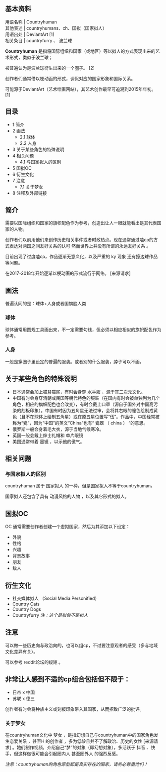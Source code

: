 **基本资料**  
---  
用语名称  |  Countryhuman   
其他表述  |  countryhumans、ch、国拟（国家拟人）   
用语出处  |  DeviantArt  [1]   
相关条目  |  countryfurry  、  波兰球   
  
**Countryhuman** 是指将国际组织和国家（或地区）等以拟人的方式表现出来的艺术形式，类似于波兰球；

被普遍认为是波兰球衍生出来的一个圈子。  [2]

创作者们通常借以梗动画的形式，调侃对应的国家形象和国际关系。

可能源于DeviantArt（艺术绘画网站），其艺术创作最早可追溯到2015年年初。  [1]

##  目录

  * 1  简介 
  * 2  画法 
    * 2.1  球体 
    * 2.2  人身 
  * 3  关于某些角色的特殊说明 
  * 4  相关问题 
    * 4.1  与国家拟人的区别 
  * 5  国拟OC 
  * 6  衍生文化 
  * 7  注意 
    * 7.1  关于梦女 
  * 8  注释及外部链接 

##  简介

需要以国际组织和国家的旗帜配色作为参考，创造出让人一眼就能看出是其代表国家的人物。

创作者们以前用他们来创作历史相关事件或者时政热点。现在通常通过嗑cp的方式表达对两国之间友好关系的认可  然而世界上并没有所谓的永远友好关系  。

目前出现了过度嗑cp，作品逐渐无意义化，以及严重的  ky  现象  还有擦边球作品  等问题。

在2017-2018年开始逐渐以梗动画的形式流行于网络。  [来源请求]

##  画法

普遍认同的是：球体+人身或者国旗脸人类

###  球体

球体通常用圆规工具画出来，不一定需要勾线，但必须以相应相似的旗帜配色作为参考。

###  人身

一般是穿圈子里设定的普遍的服装。或者别的什么服装，脖子可以不画。

##  关于某些角色的特殊说明

  * 日本通常会加上猫耳猫尾，有时会身穿  水手服  ，源于其二次元文化。 
  * 中国有时会身穿清朝或民国等朝代特色的服装（在国内有时会被单独列为几个角色，相应的旗帜配色也会改变），有时会戴上口罩（源自于国外对中国高污染的刻板印象）。中国有时因为五角星无法过审，会将其右眼的瞳色绘制成黄色（且不在球体上绘制五角星）或在原五星位置写“伍”。作品中，中国经常被称为“瓷”，因为“中国”的英文“China”也有“  瓷器  （  china  ）  ”的意思。 
  * 俄罗斯一般会身着毛大衣，源于当地气候寒冷。 
  * 英国一般会戴上绅士礼帽和  单片眼镜 
  * 美国通常带着  墨镜  ，以示他的傲气。 

##  相关问题

###  与国家拟人的区别

countryhuman  属于  国家拟人  的一种，但是国家拟人不等于countryhuman。

国家拟人还包含了具有  动漫风格的人物  ，以及其它形式的拟人。

##  国拟OC

OC  通常需要创作者创建一个虚拟国家，然后为其添加以下设定：

  * 外貌 
  * 性格 
  * 兴趣 
  * 背景故事 
  * 朋友 
  * 敌人 

##  衍生文化

  * 社交媒体拟人  （Social Media Personified） 
  * Country Cats 
  * Country Dogs 
  * Countryfurry  _注：这个是拟兽不是拟人_

##  注意

可以做一些历史向与政治向的，也可以组cp，不过要注意观者的感受（多与地域文化差异有关）。

可以参考  reddit论坛的规矩  。

非常让人感到不适的cp组合包括但不限于：  
---  
  
  * 日帝 x 中国 
  * 苏联 x 德三 

  
  
创作者有时会将种族主义或刻板印象带入其国家，从而招致广泛的批评。

###  关于梦女

在countryhuman文化中  梦女  ，是指幻想自己与countryhuman中的国家角色发生恋爱关系  ，甚至H  的创作者
，多为低龄且并不了解政治、历史的女性  [来源请求]  。她们制作视频，介绍自己“梦”的对象（即幻想对象），多活跃于  抖音
、快手，但这样做很可能会引起圈内人  甚至圈外人  的强烈反感。

_注意：countryhuman的角色原型都是真实存在的国家，请务必尊重他们！_